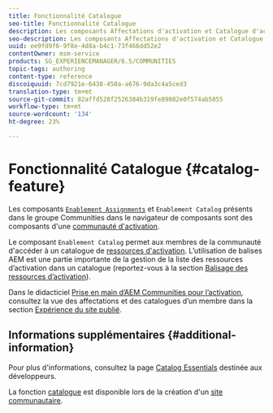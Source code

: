 ```yaml
---
title: Fonctionnalité Catalogue
seo-title: Fonctionnalité Catalogue
description: Les composants Affectations d'activation et Catalogue d'activation sont des composants d'une communauté d'activation
seo-description: Les composants Affectations d'activation et Catalogue d'activation sont des composants d'une communauté d'activation
uuid: ee9fd9f6-9f8e-4d8a-b4c1-73f466dd52e2
contentOwner: msm-service
products: SG_EXPERIENCEMANAGER/6.5/COMMUNITIES
topic-tags: authoring
content-type: reference
discoiquuid: 7cd7921e-6438-450a-a676-9da3c4a5ced3
translation-type: tm+mt
source-git-commit: 82affd528f2526384b319fe89082e0f574ab5855
workflow-type: tm+mt
source-wordcount: '134'
ht-degree: 23%

---
```



# Fonctionnalité Catalogue {#catalog-feature}

Les composants [`Enablement Assignments`](assignments.md) et `Enablement Catalog` présents dans le groupe Communities dans le navigateur de composants sont des composants d&#39;une [communauté d&#39;activation](overview.md#enablement-community).

Le composant `Enablement Catalog` permet aux membres de la communauté d&#39;accéder à un catalogue de [ressources d&#39;activation](resources.md). L’utilisation de balises AEM est une partie importante de la gestion de la liste des ressources d’activation dans un catalogue (reportez-vous à la section [Balisage des ressources d’activation](tag-resources.md)).

Dans le didacticiel [Prise en main d’AEM Communities pour l’activation](getting-started-enablement.md), consultez la vue des affectations et des catalogues d’un membre dans la section [Expérience du site publié](enablement-published-site.md).

## Informations supplémentaires {#additional-information}

Pour plus d&#39;informations, consultez la page [Catalog Essentials](catalog-developer-essentials.md) destinée aux développeurs.

La fonction [catalogue](functions.md#catalog-function) est disponible lors de la création d&#39;un [site communautaire](sites-console.md).

